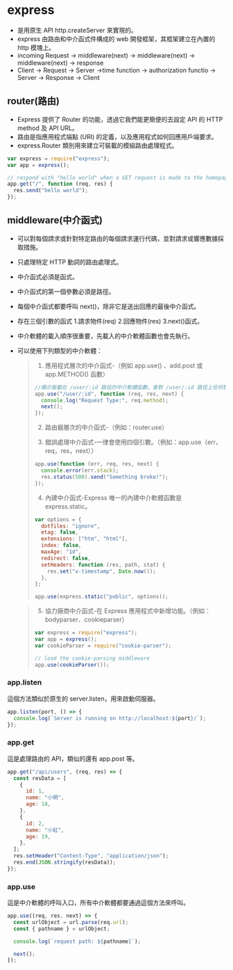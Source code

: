 # express

- 是用原生 API http.createServer 來實現的。
- express 由路由和中介函式件構成的 web 開發框架，其框架建立在內置的 http 模塊上。
- incoming Request -> middleware(next) -> middleware(next) -> middleware(next) -> response
- Client -> Request -> Server ->time function -> authorization functio -> Server -> Response -> Client

## router(路由)

- Express 提供了 Router 的功能，透過它我們能更簡便的去設定 API 的 HTTP method 及 API URL。
- 路由是指應用程式端點 (URI) 的定義，以及應用程式如何回應用戶端要求。
- express.Router 類別用來建立可裝載的模組路由處理程式。

```js
var express = require("express");
var app = express();

// respond with "hello world" when a GET request is made to the homepage
app.get("/", function (req, res) {
  res.send("hello world");
});
```

## middleware(中介函式)

- 可以對每個請求或針對特定路由的每個請求運行代碼，並對請求或響應數據採取措施。
- 只處理特定 HTTP 動詞的路由處理式。
- 中介函式必須是函式。
- 中介函式的第一個參數必須是路徑。
- 每個中介函式都要呼叫 next()，除非它是送出回應的最後中介函式。
- 存在三個引數的函式 1.請求物件(req) 2.回應物件(res) 3.next()函式。
- 中介軟體的載入順序很重要，先載入的中介軟體函數也會先執行。
- 可以使用下列類型的中介軟體：

  > 1. 應用程式層次的中介函式-（例如 app.use() 、add.post 或 app.METHOD() 函數）
  >
  > ```js
  > //顯示裝載在 /user/:id 路徑的中介軟體函數。會對 /user/:id 路徑上任何類型的 HTTP 要求，執行此函數。
  > app.use("/user/:id", function (req, res, next) {
  >   console.log("Request Type:", req.method);
  >   next();
  > });
  > ```
  >
  > 2. 路由器層次的中介函式-（例如：router.use）
  >
  > 3. 錯誤處理中介函式-一律會使用四個引數。（例如：app.use（err，req，res，next））
  >
  > ```js
  > app.use(function (err, req, res, next) {
  >   console.error(err.stack);
  >   res.status(500).send("Something broke!");
  > });
  > ```
  >
  > 4. 內建中介函式-Express 唯一的內建中介軟體函數是 express.static。
  >
  > ```js
  > var options = {
  >   dotfiles: "ignore",
  >   etag: false,
  >   extensions: ["htm", "html"],
  >   index: false,
  >   maxAge: "1d",
  >   redirect: false,
  >   setHeaders: function (res, path, stat) {
  >     res.set("x-timestamp", Date.now());
  >   },
  > };
  >
  > app.use(express.static("public", options));
  > ```

  > 5. 協力廠商中介函式-在 Express 應用程式中新增功能。（例如：bodyparser、cookieparser）
  >
  > ```js
  > var express = require("express");
  > var app = express();
  > var cookieParser = require("cookie-parser");
  >
  > // load the cookie-parsing middleware
  > app.use(cookieParser());
  > ```

### app.listen

這個方法類似於原生的 server.listen，用來啟動伺服器。

```js
app.listen(port, () => {
  console.log(`Server is running on http://localhost:${port}/`);
});
```

### app.get

這是處理路由的 API，類似的還有 app.post 等。

```js
app.get("/api/users", (req, res) => {
  const resData = [
    {
      id: 1,
      name: "小明",
      age: 18,
    },
    {
      id: 2,
      name: "小紅",
      age: 19,
    },
  ];
  res.setHeader("Content-Type", "application/json");
  res.end(JSON.stringify(resData));
});
```

### app.use

這是中介軟體的呼叫入口，所有中介軟體都要通過這個方法來呼叫。

```js
app.use((req, res, next) => {
  const urlObject = url.parse(req.url);
  const { pathname } = urlObject;

  console.log(`request path: ${pathname}`);

  next();
});
```
